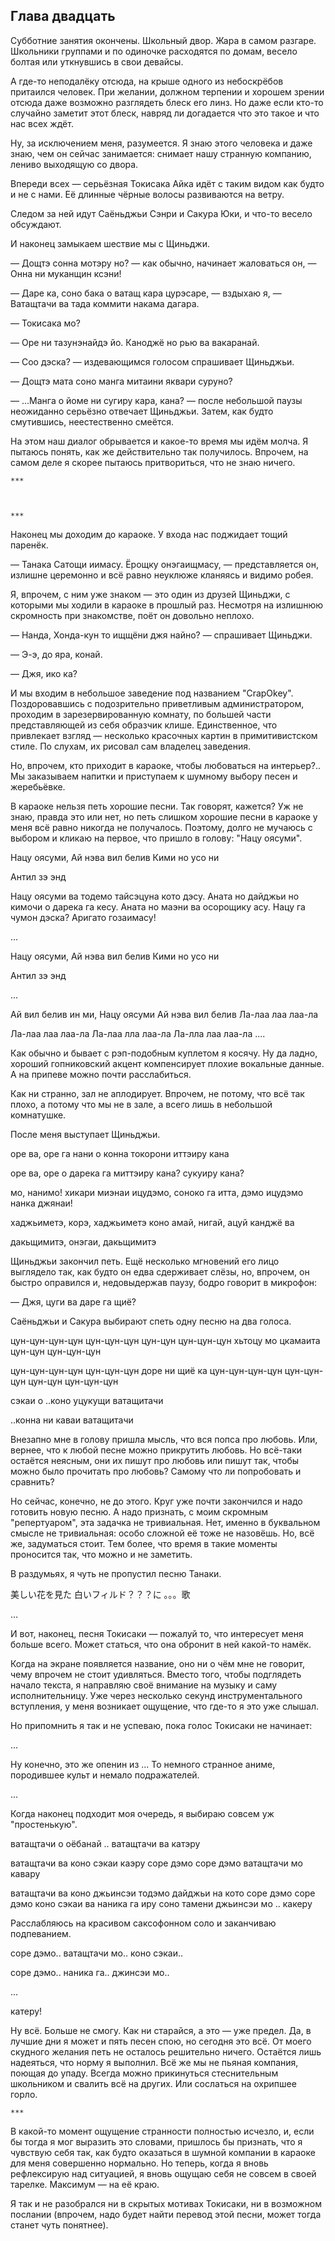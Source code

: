 Глава двадцать
--------------

Субботние занятия окончены. Школьный двор. Жара в самом разгаре. Школьники
группами и по одиночке расходятся по домам, весело болтая или уткнувшись в свои
девайсы.

А где-то неподалёку отсюда, на крыше одного из небоскрёбов притаился
человек. При желании, должном терпении и хорошем зрении отсюда даже возможно
разглядеть блеск его линз. Но даже если кто-то случайно заметит этот блеск,
навряд ли догадается что это такое и что нас всех ждёт.

Ну, за исключением меня, разумеется. Я знаю этого человека и даже знаю, чем он
сейчас занимается: снимает нашу странную компанию, лениво выходящую со двора.

Впереди всех — серьёзная Токисака Айка идёт с таким видом как будто и не с нами.
Её длинные чёрные волосы развиваются на ветру.

Следом за ней идут Саёньджьи Сэнри и Сакура Юки, и что-то весело обсуждают.

И наконец замыкаем шествие мы с Щиньджи.

— Дощтэ сонна мотэру но? — как обычно, начинает жаловаться он, — Онна ни
муканщин ксэни!

— Даре ка, соно бака о ватащ кара цурэсаре, — вздыхаю я, — Ватащтачи ва тада
коммити накама дагара.

— Токисака мо?

— Оре ни тазунэнайдэ йо. Каноджё но рью ва вакаранай.

— Соо дэска? — издевающимся голосом спрашивает Щиньджьи.

— Дощтэ мата соно манга митаини яквари суруно?

— ...Манга о йоме ни сугиру кара, кана? — после небольшой паузы неожиданно
серьёзно отвечает Щиньджьи. Затем, как будто смутившись, неестественно смеётся.

На этом наш диалог обрывается и какое-то время мы идём молча. Я пытаюсь понять,
как же действительно так получилось. Впрочем, на самом деле я скорее пытаюсь
притвориться, что не знаю ничего.

    ***



    ***

Наконец мы доходим до караоке. У входа нас поджидает тощий паренёк.

— Танака Сатощи иимасу. Ёрощку онэгаищмасу, — представляется он, излишне
церемонно и всё равно неуклюже кланяясь и видимо робея.

Я, впрочем, с ним уже знаком — это один из друзей Щиньджи, с которыми мы ходили
в караоке в прошлый раз. Несмотря на излишнюю скромность при знакомстве, поёт он
довольно неплохо.

— Нанда, Хонда-кун то ищщёни джя найно? — спрашивает Щиньджи.

— Э-э, до яра, конай.

— Джя, ико ка?

И мы входим в небольшое заведение под названием "CrapOkey". Поздоровавшись с
подозрительно приветливым администратором, проходим в зарезервированную комнату,
по большей части представляющей из себя образчик клише. Единственное, что
привлекает взгляд — несколько красочных картин в примитивистском стиле. По
слухам, их рисовал сам владелец заведения.

Но, впрочем, кто приходит в караоке, чтобы любоваться на интерьер?.. Мы
заказываем напитки и приступаем к шумному выбору песен и жеребьёвке.

В караоке нельзя петь хорошие песни. Так говорят, кажется? Уж не знаю, правда
это или нет, но петь слишком хорошие песни в караоке у меня всё равно никогда не
получалось. Поэтому, долго не мучаюсь с выбором и кликаю на первое, что пришло в
голову: "Нацу оясуми".

Нацу оясуми,
Ай нэва вил белив
Кими но усо ни

Антил зэ энд

Нацу оясуми ва тодемо тайсэцуна кото дэсу.
Аната но дайджьи но кимочи о дарека га кесу.
Аната но маэни ва осорощику асу.
Нацу га чумон дэска? Аригато гозаимасу!



...

Нацу оясуми,
Ай нэва вил белив
Кими но усо ни

Антил зэ энд



...

Ай вил белив ин ми,
Нацу оясуми
Ай нэва вил белив
Ла-лаа лаа лаа-ла

Ла-лаа лаа лаа-ла
Ла-лаа лла лаа-ла
Ла-лла лаа лаа-ла
....


Как обычно и бывает с рэп-подобным куплетом я косячу. Ну да ладно, хороший
гопниковский акцент компенсирует плохие вокальные данные. А на припеве можно
почти расслабиться.

Как ни странно, зал не аплодирует. Впрочем, не потому, что всё так плохо, а
потому что мы не в зале, а всего лишь в небольшой комнатушке.

После меня выступает Щиньджьи.

оре ва, оре га
нани о
конна токорони
иттэиру кана

оре ва, оре о
дарека га
миттэиру кана?
сукуиру кана?

мо, нанимо!
хикари миэнаи
ицудэмо, соноко га итта, дэмо
ицудэмо нанка джянаи!

хаджьиметэ, корэ, хаджьиметэ
коно амай, нигай, ацуй канджё ва

дакьщимитэ, онэгаи, дакьщимитэ



Щиньджьи закончил петь. Ещё несколько мгновений его лицо выглядело так, как
будто он едва сдерживает слёзы, но, впрочем, он быстро оправился и, недовыдержав
паузу, бодро говорит в микрофон:

— Джя, цуги ва даре га щиё?

Саёньджьи и Сакура выбирают спеть одну песню на два голоса.

цун-цун-цун-цун цун-цун-цун
цун-цун цун-цун-цун
хьтоцу мо цкамаита
цун-цун цун-цун-цун

цун-цун-цун-цун цун-цун-цун
доре ни щиё ка
цун-цун-цун-цун цун-цун-цун
цун-цун цун-цун-цун

сэкаи о
..коно уцукущи ватащитачи

..конна ни каваи ватащитачи

Внезапно мне в голову пришла мысль, что вся попса про любовь. Или, вернее, что к
любой песне можно прикрутить любовь. Но всё-таки остаётся неясным, они их пишут
про любовь или пишут так, чтобы можно было прочитать про любовь? Самому что ли
попробовать и сравнить?

Но сейчас, конечно, не до этого. Круг уже почти закончился и надо готовить новую
песню. А надо признать, с моим скромным "репертуаром", эта задачка не
тривиальная. Нет, именно в буквальном смысле не тривиальная: особо сложной её
тоже не назовёшь. Но, всё же, задуматься стоит. Тем более, что время в такие
моменты проносится так, что можно и не заметить.

В раздумьях, я чуть не пропустил песню Танаки.

美しい花を見た
白いフィルド？？？に
。。。歌

...

И вот, наконец, песня Токисаки — пожалуй то, что интересует меня больше
всего. Может статься, что она обронит в ней какой-то намёк.

Когда на экране появляется название, оно ни о чём мне не говорит, чему впрочем
не стоит удивляться. Вместо того, чтобы подглядеть начало текста, я направляю
своё внимание на музыку и саму исполнительницу. Уже через несколько секунд
инструментального вступления, у меня возникает ощущение, что где-то я это уже
слышал.

Но припомнить я так и не успеваю, пока голос Токисаки не начинает:

...

Ну конечно, это же опенин из ... То немного странное аниме, породившее культ и
немало подражателей.

...

Когда наконец подходит моя очередь, я выбираю совсем уж "простенькую".

ватащтачи о оёбанай
..
ватащтачи ва катэру

ватащтачи ва
коно сэкаи
 каэру
соре дэмо
соре дэмо
ватащтачи мо
 кавару

ватащтачи ва
коно джьинсэи
 тодэмо дайджьи на кото
соре дэмо
соре дэмо
 коно сэкаи ва
 наника га иру
 соно тамени
 джьинсэи мо
 ..
 какеру

Расслабляюсь на красивом саксофонном соло и заканчиваю подпеванием.

соре дэмо..
ватащтачи мо..
коно сэкаи..

соре дэмо..
наника га..
джинсэи мо..

...

катеру!

Ну всё. Больше не смогу. Как ни старайся, а это — уже предел. Да, в лучшие дни я
может и пять песен спою, но сегодня это всё. От моего скудного желания петь не
осталось решительно ничего. Остаётся лишь надеяться, что норму я выполнил. Всё
же мы не пьяная компания, поющая до упаду. Всегда можно прикинуться
стеснительным школьником и свалить всё на других. Или сослаться на охрипшее
горло.

    ***

В какой-то момент ощущение странности полностью исчезло, и, если бы тогда я мог
выразить это словами, пришлось бы признать, что я чувствую себя так, как будто
оказаться в шумной компании в караоке для меня совершенно нормально. Но теперь,
когда я вновь рефлексирую над ситуацией, я вновь ощущаю себя не совсем в своей
тарелке. Максимум — на её краю.

Я так и не разобрался ни в скрытых мотивах Токисаки, ни в возможном послании
(впрочем, надо будет найти перевод этой песни, может тогда станет чуть
понятнее).
